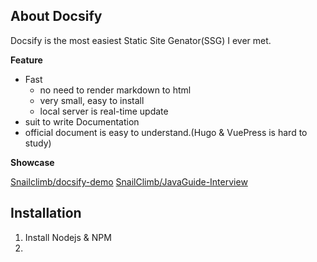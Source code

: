 
## About Docsify

Docsify is the most easiest Static Site Genator(SSG) I ever met.

**Feature**

* Fast
  * no need to render markdown to html
  * very small, easy to install
  * local server is real-time update
* suit to write Documentation
* official document is easy to understand.(Hugo & VuePress is hard to study)

**Showcase**

[Snailclimb/docsify-demo](https://snailclimb.gitee.io/docsify-demo/#/)
[SnailClimb/JavaGuide-Interview](https://snailclimb.gitee.io/javaguide-interview/)

## Installation

1. Install Nodejs & NPM
2. 
